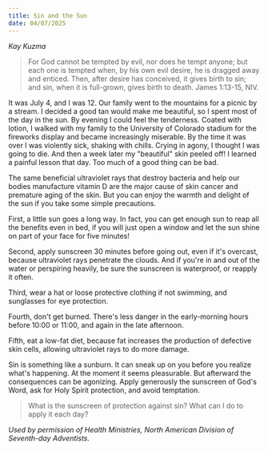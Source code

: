 ```yaml
---
title: Sin and the Sun
date: 04/07/2025
---
```


_Kay Kuzma_

> <p></p>
> For God cannot be tempted by evil, nor does he tempt anyone; but each one is tempted when, by his own evil desire, he is dragged away and enticed. Then, after desire has conceived, it gives birth to sin; and sin, when it is full-grown, gives birth to death. James 1:13-15, NIV.

It was July 4, and I was 12. Our family went to the mountains for a picnic by a stream. I decided a good tan would make me beautiful, so I spent most of the day in the sun. By evening I could feel the tenderness. Coated with lotion, I walked with my family to the University of Colorado stadium for the fireworks display and became increasingly miserable. By the time it was over I was violently sick, shaking with chills. Crying in agony, I thought I was going to die. And then a week later my "beautiful" skin peeled off! I learned a painful lesson that day. Too much of a good thing can be bad.

The same beneficial ultraviolet rays that destroy bacteria and help our bodies manufacture vitamin D are the major cause of skin cancer and premature aging of the skin. But you can enjoy the warmth and delight of the sun if you take some simple precautions.

First, a little sun goes a long way. In fact, you can get enough sun to reap all the benefits even in bed, if you will just open a window and let the sun shine on part of your face for five minutes!

Second, apply sunscreen 30 minutes before going out, even if it's overcast, because ultraviolet rays penetrate the clouds. And if you're in and out of the water or perspiring heavily, be sure the sunscreen is waterproof, or reapply it often.

Third, wear a hat or loose protective clothing if not swimming, and sunglasses for eye protection.

Fourth, don't get burned. There's less danger in the early-morning hours before 10:00 or 11:00, and again in the late afternoon.

Fifth, eat a low-fat diet, because fat increases the production of defective skin cells, allowing ultraviolet rays to do more damage.

Sin is something like a sunburn. It can sneak up on you before you realize what's happening. At the moment it seems pleasurable. But afterward the consequences can be agonizing. Apply generously the sunscreen of God's Word, ask for Holy Spirit protection, and avoid temptation.

> <callout></callout>
> What is the sunscreen of protection against sin? What can I do to apply it each day?

_Used by permission of Health Ministries, North American Division of Seventh-day Adventists._